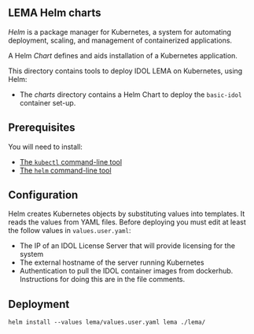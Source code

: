 ## LEMA Helm charts

_Helm_ is a package manager for Kubernetes, a system for automating deployment, scaling, and management of containerized applications.

A Helm _Chart_ defines and aids installation of a Kubernetes application.

This directory contains tools to deploy IDOL LEMA on Kubernetes, using Helm:
* The _charts_ directory contains a Helm Chart to deploy the `basic-idol` container set-up.

## Prerequisites

You will need to install:
* [The `kubectl` command-line tool](https://kubernetes.io/docs/tasks/tools/install-kubectl/)
* [The `helm` command-line tool](https://helm.sh/)

## Configuration

Helm creates Kubernetes objects by substituting values into templates.
It reads the values from YAML files. Before deploying you must edit at least the follow values in `values.user.yaml`:
*  The IP of an IDOL License Server that will provide licensing for the system
*  The external hostname of the server running Kubernetes   
*  Authentication to pull the IDOL container images from dockerhub.
   Instructions for doing this are in the file comments.

## Deployment

`helm install --values lema/values.user.yaml lema ./lema/`

